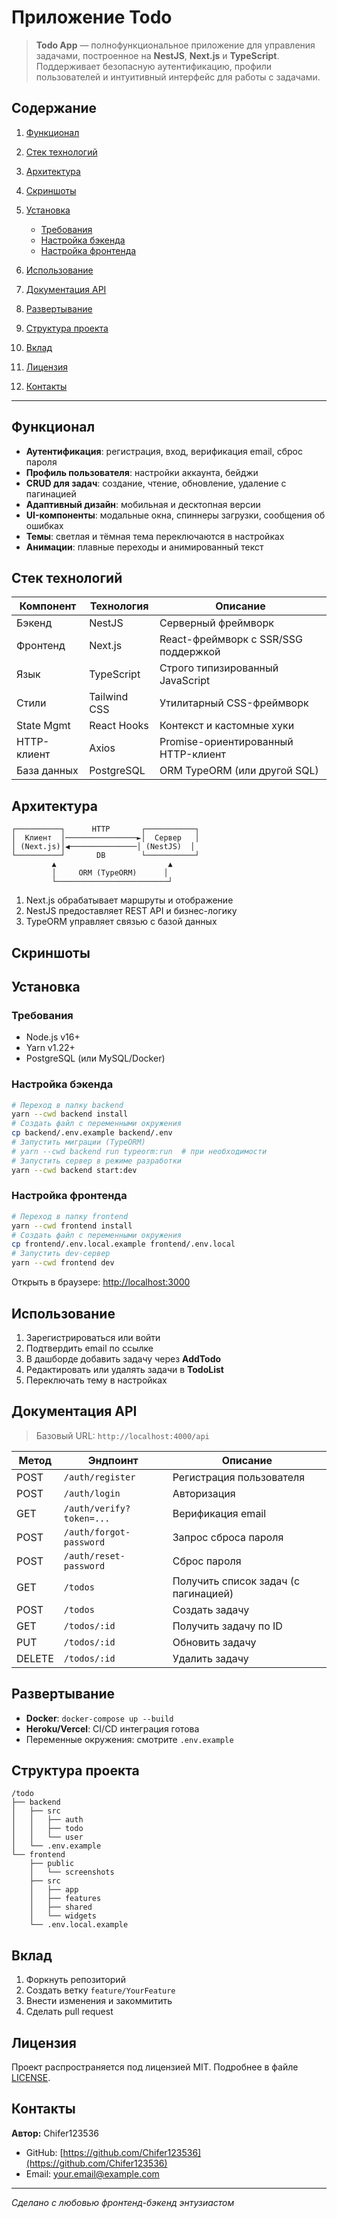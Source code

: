 # Приложение Todo

> **Todo App** — полнофункциональное приложение для управления задачами, построенное на **NestJS**, **Next.js** и **TypeScript**. Поддерживает безопасную аутентификацию, профили пользователей и интуитивный интерфейс для работы с задачами.

## Содержание

1. [Функционал](#функционал)
2. [Стек технологий](#стек-технологий)
3. [Архитектура](#архитектура)
4. [Скриншоты](#скриншоты)
5. [Установка](#установка)

   - [Требования](#требования)
   - [Настройка бэкенда](#настройка-бэкенда)
   - [Настройка фронтенда](#настройка-фронтенда)

6. [Использование](#использование)
7. [Документация API](#документация-api)
8. [Развертывание](#развертывание)
9. [Структура проекта](#структура-проекта)
10. [Вклад](#вклад)
11. [Лицензия](#лицензия)
12. [Контакты](#контакты)

---

## Функционал

- **Аутентификация**: регистрация, вход, верификация email, сброс пароля
- **Профиль пользователя**: настройки аккаунта, бейджи
- **CRUD для задач**: создание, чтение, обновление, удаление с пагинацией
- **Адаптивный дизайн**: мобильная и десктопная версии
- **UI-компоненты**: модальные окна, спиннеры загрузки, сообщения об ошибках
- **Темы**: светлая и тёмная тема переключаются в настройках
- **Анимации**: плавные переходы и анимированный текст

## Стек технологий

| Компонент   | Технология   | Описание                             |
| ----------- | ------------ | ------------------------------------ |
| Бэкенд      | NestJS       | Серверный фреймворк                  |
| Фронтенд    | Next.js      | React-фреймворк с SSR/SSG поддержкой |
| Язык        | TypeScript   | Строго типизированный JavaScript     |
| Стили       | Tailwind CSS | Утилитарный CSS-фреймворк            |
| State Mgmt  | React Hooks  | Контекст и кастомные хуки            |
| HTTP-клиент | Axios        | Promise-ориентированный HTTP-клиент  |
| База данных | PostgreSQL   | ORM TypeORM (или другой SQL)         |

## Архитектура

```
┌──────────┐      HTTP       ┌───────────┐
│  Клиент  │────────────────►│  Сервер   │
│ (Next.js)│◀───────────────│ (NestJS)  │
└──────────┘       DB        └───────────┘
         ▲                         ▲
         │     ORM (TypeORM)      │
         └─────────────────────────┘
```

1. Next.js обрабатывает маршруты и отображение
2. NestJS предоставляет REST API и бизнес-логику
3. TypeORM управляет связью с базой данных

## Скриншоты

&#x20;&#x20;

## Установка

### Требования

- Node.js v16+
- Yarn v1.22+
- PostgreSQL (или MySQL/Docker)

### Настройка бэкенда

```bash
# Переход в папку backend
yarn --cwd backend install
# Создать файл с переменными окружения
cp backend/.env.example backend/.env
# Запустить миграции (TypeORM)
# yarn --cwd backend run typeorm:run  # при необходимости
# Запустить сервер в режиме разработки
yarn --cwd backend start:dev
```

### Настройка фронтенда

```bash
# Переход в папку frontend
yarn --cwd frontend install
# Создать файл с переменными окружения
cp frontend/.env.local.example frontend/.env.local
# Запустить dev-сервер
yarn --cwd frontend dev
```

Открыть в браузере: [http://localhost:3000](http://localhost:3000)

## Использование

1. Зарегистрироваться или войти
2. Подтвердить email по ссылке
3. В дашборде добавить задачу через **AddTodo**
4. Редактировать или удалять задачи в **TodoList**
5. Переключать тему в настройках

## Документация API

> Базовый URL: `http://localhost:4000/api`

| Метод  | Эндпоинт                 | Описание                             |
| ------ | ------------------------ | ------------------------------------ |
| POST   | `/auth/register`         | Регистрация пользователя             |
| POST   | `/auth/login`            | Авторизация                          |
| GET    | `/auth/verify?token=...` | Верификация email                    |
| POST   | `/auth/forgot-password`  | Запрос сброса пароля                 |
| POST   | `/auth/reset-password`   | Сброс пароля                         |
| GET    | `/todos`                 | Получить список задач (с пагинацией) |
| POST   | `/todos`                 | Создать задачу                       |
| GET    | `/todos/:id`             | Получить задачу по ID                |
| PUT    | `/todos/:id`             | Обновить задачу                      |
| DELETE | `/todos/:id`             | Удалить задачу                       |

## Развертывание

- **Docker**: `docker-compose up --build`
- **Heroku/Vercel**: CI/CD интеграция готова
- Переменные окружения: смотрите `.env.example`

## Структура проекта

```
/todo
├── backend
│   ├── src
│   │   ├── auth
│   │   ├── todo
│   │   └── user
│   └── .env.example
└── frontend
    ├── public
    │   └── screenshots
    ├── src
    │   ├── app
    │   ├── features
    │   ├── shared
    │   └── widgets
    └── .env.local.example
```

## Вклад

1. Форкнуть репозиторий
2. Создать ветку `feature/YourFeature`
3. Внести изменения и закоммитить
4. Сделать pull request

## Лицензия

Проект распространяется под лицензией MIT. Подробнее в файле [LICENSE](LICENSE).

## Контакты

**Автор:** Chifer123536

- GitHub: [https://github.com/Chifer123536](https://github.com/Chifer123536)
- Email: [your.email@example.com](mailto:your.email@example.com)

---

_Сделано с любовью фронтенд-бэкенд энтузиастом_
